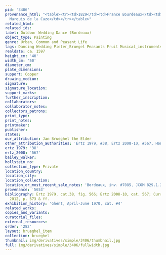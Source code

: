 ```yaml
---
pid: '3406'
provenance_html: "<table><tr><td>1829</td><td>France Bourdeaux</td><td>Purchased from
  Marquis de la Caze</td></tr></table>"
related_html:
related_ids:
label: Outdoor Wedding Dance (Bordeaux)
object_type: Painting
genre: Urban, Common and Peasant Life
tags: Dancing Wedding Pieter_Bruegel Peasants Fruit Musical_instruments
realdate: ca. 1597
height_cm: '40'
width_cm: '50'
diameter_cm:
plate_dimensions:
support: Copper
drawing_medium:
signature:
signature_location:
support_marks:
further_inscription:
collaborators:
collaborator_notes:
collectors_patrons:
print_type:
print_notes:
printmaker:
publisher:
states:
our_attribution: Jan Brueghel the Elder
other_attribution_authorities: 'Ertz 1979, #38, Ertz 2008-10, #567, Honig database'
ertz_1979: '38'
ertz_2008: '567'
bailey_walker:
hollstein_no:
collection_type: Private
location_country:
location_city:
location_collection:
location_or_most_recent_sale_notes: 'Bordeaux, inv. #7085, JCOM 829.1.30'
provenance: '5653'
bibliography: Ertz 1979, cat.38, fig. 566; Ertz 2008-10, cat. 567; Currie & Allart
  2012, p. 573 & ff.
exhibition_history: 'Ghent, April-June 1970, cat. #4'
related_works:
copies_and_variants:
curatorial_files:
external_resources:
order: '282'
layout: brueghel_item
collection: brueghel
thumbnail: img/derivatives/simple/3406/thumbnail.jpg
full: img/derivatives/simple/3406/fullwidth.jpg
---
```

